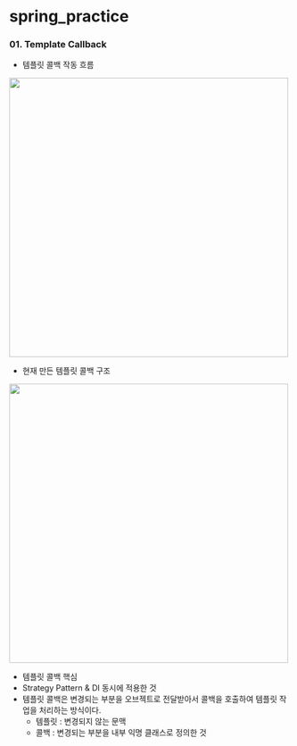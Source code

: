 # spring_practice

### 01. Template Callback

- 템플릿 콜백 작동 흐름
<img src="https://github.com/user-attachments/assets/2dcd0626-42e7-4f92-b95e-8afea8a06b28" width="500" height="500"/>

- 현재 만든 템플릿 콜백 구조
<img src="https://github.com/user-attachments/assets/6e0108cd-1e4f-4ec4-b425-fe4600b39496" width="500" height="500"/>

- 템플릿 콜백 핵심
- Strategy Pattern & DI 동시에 적용한 것 
- 템플릿 콜백은 변경되는 부분을 오브젝트로 전달받아서 콜백을 호출하여 템플릿 작업을 처리하는 방식이다.
  - 템플릿 : 변경되지 않는 문맥
  - 콜백 : 변경되는 부분을 내부 익명 클래스로 정의한 것 


